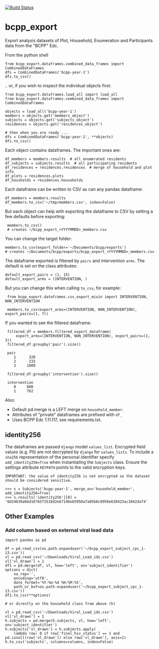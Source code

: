 [![Build Status](https://travis-ci.org/botswana-harvard/bcpp-export.svg?branch=develop)](https://travis-ci.org/botswana-harvard/bcpp-export)

# bcpp_export

Export analysis datasets of Plot, Household, Enumeration and Participants data from the "BCPP" Edc.

From the python shell

    from bcpp_export.dataframes.combined_data_frames import CombinedDataFrames
    dfs = CombinedDataFrames('bcpp-year-1')
    dfs.to_csv()    

.. or, if you wish to inspect the individual objects first:

    from bcpp_export.dataframes.load_all import load_all
    from bcpp_export.dataframes.combined_data_frames import CombinedDataFrames

    objects = load_all('bcpp-year-1')
    members = objects.get('members_object')
    subjects = objects.get('subjects_object')
    residences = objects.get('residences_object')

    # then when you are ready ...    
    dfs = CombinedDataFrames('bcpp-year-1', **objects)
    dfs.to_csv()    

Each object contains dataframes. The important ones are: 
    
    df_members = members.results  # all enumerated residents
    df_subjects = subjects.results  # all participating residents
    df_residences = residences.residences  # merge of household and plot info
    df_plots = residences.plots
    df_housholds = residences.households

Each dataframe can be written to CSV as can any pandas dataframe:

    df_members = members.results
    df_members.to_csv('~/tmp/members.csv', index=False)

But each object can help with exporting the dataframe to CSV by setting a few defaults before exporting:

     members.to_csv()
     # creates ~/bcpp_export_<YYYYMMDD>_members.csv
     
You can change the target folder:

    members.to_csv(export_folder='~/Documents/bcpp/exports')
    # creates ~/Documents/bcpp/exports/bcpp_export_<YYYYMMDD>_members.csv

The dataframe exported is filtered by `pairs` and intervention `arms`. The default is set on the class attributes:

    default_export_pairs = (1, 15)
    default_export_arms = (INTERVENTION, )
    
But you can change this when calling `to_csv`, for example:

     from bcpp_export.dataframes.csv_export_mixin import INTERVENTION, NON_INTERVENTION 
     
     members.to_csv(export_arms=(INTERVENTION, NON_INTERVENTION), export_pairs=(1, 7))

 If you wanted to see the filtered dataframe:
 
     filtered_df = members.filtered_export_dataframe(
         export_arms=(INTERVENTION, NON_INTERVENTION), export_pairs=(1, 3))
     filtered_df.groupby('pair').size()

     pair
        1      320
        2      233
        3     1009

     filtered_df.groupby('intervention').size()

     intervention
        0     800
        1     762

Also:
* Default pd.merge is a LEFT merge on `household_member`.
* Attributes of "private" dataframes are prefixed with `df_` 
* Uses BCPP Edc 1.11.117, see requirements.txt.

## identity256
The dataframes are passed `django` model `values_list`. Encrypted field values (e.g. PII) are not decrypted by `django` for `values_lists`. To include a `sha256` representation of the personal identifier specify `add_identity256=True` when instantiating the `Subjects` class. Ensure the settings attribute `KEYPATH` points to the valid encryption keys. 
    
    IMPORTANT: the value of identity256 is not encrypted so the dataset should be considered sensitive.

    >>> s = Subjects('bcpp-year-1', merge_on='household_member', add_identity256=True)
    >>> s.results['identity256'][0] = '6d24639a6bd16765f3518d2e67146eb5950a7a05b6c8956e639423ac1042da74'

## Other Examples

### Add column based on external viral load data

    import pandas as pd
 
    df = pd.read_csv(os.path.expanduser('~/bcpp_export_subject_cpc_1-13.csv'))
    vl = pd.read_csv('~/Downloads/Viral_Load_ids.csv')
    vl['vl_drawn'] = 1
    df1 = pd.merge(df, vl, how='left', on='subject_identifier')
    options = dict(
        na_rep='',
        encoding='utf8',
        date_format='%Y-%m-%d %H:%M:%S',
        path_or_buf=os.path.expanduser('~/bcpp_export_subject_cpc_1-13.csv'))
    df1.to_csv(**options)
    
    # or directly on the household class from above (h)
    
    vl = pd.read_csv('~/Downloads/Viral_Load_ids.csv')
    vl['vl_drawn'] = 1
    h.subjects = pd.merge(h.subjects, vl, how='left', on='subject_identifier')    
    h.subjects['vl_drawn'] = h.subjects.apply(
        lambda row: 0 if row['final_hiv_status'] == 1 and pd.isnull(row['vl_drawn']) else row['vl_drawn'], axis=1)
    h.to_csv('subjects', columns=columns, index=False)
